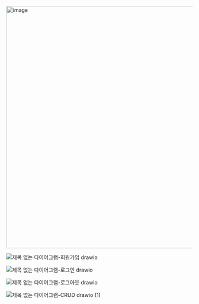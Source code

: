 <img width="655" alt="image" src="https://github.com/user-attachments/assets/a732ccea-969c-4c9e-beff-85554fafaad5" />

![제목 없는 다이어그램-회원가입 drawio](https://github.com/user-attachments/assets/c9e19aca-cf8a-4855-9661-f57999af94d0)

![제목 없는 다이어그램-로그인 drawio](https://github.com/user-attachments/assets/037c0feb-7809-4680-a903-db208d6204bf)

![제목 없는 다이어그램-로그아웃 drawio](https://github.com/user-attachments/assets/37ed9503-3ee3-4e5e-ac30-92dc2944ae5d)

![제목 없는 다이어그램-CRUD drawio (1)](https://github.com/user-attachments/assets/0f23e196-62fc-49ca-a944-beb6a27b5fd7)
